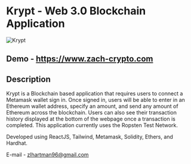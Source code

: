 # Krypt - Web 3.0 Blockchain Application
![Krypt](https://i.ibb.co/j4LD53b/Capture.png)

## Demo - https://www.zach-crypto.com

## Description
Krypt is a Blockchain based application that requires users to connect a Metamask wallet sign in. Once signed in, users will be able to enter in an Ethereum wallet address, specify an amount, and send any amount of Ethereum across the blockchain. Users can also see their transaction history displayed at the bottom of the webpage once a transaction is completed. This application currently uses the Ropsten Test Network.


Developed using ReactJS, Tailwind, Metamask, Solidity, Ethers, and Hardhat.

E-mail - zlhartman96@gmail.com

